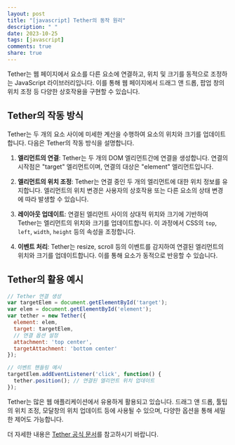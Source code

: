 ```yaml
---
layout: post
title: "[javascript] Tether의 동작 원리"
description: " "
date: 2023-10-25
tags: [javascript]
comments: true
share: true
---
```


Tether는 웹 페이지에서 요소를 다른 요소에 연결하고, 위치 및 크기를 동적으로 조정하는 JavaScript 라이브러리입니다. 이를 통해 웹 페이지에서 드래그 앤 드롭, 팝업 창의 위치 조정 등 다양한 상호작용을 구현할 수 있습니다.

## Tether의 작동 방식

Tether는 두 개의 요소 사이에 미세한 계산을 수행하여 요소의 위치와 크기를 업데이트합니다. 다음은 Tether의 작동 방식을 설명합니다.

1. **엘리먼트의 연결**: Tether는 두 개의 DOM 엘리먼트간에 연결을 생성합니다. 연결의 시작점은 "target" 엘리먼트이며, 연결의 대상은 "element" 엘리먼트입니다.

2. **엘리먼트의 위치 조정**: Tether는 연결 중인 두 개의 엘리먼트에 대한 위치 정보를 유지합니다. 엘리먼트의 위치 변경은 사용자의 상호작용 또는 다른 요소의 상태 변경에 따라 발생할 수 있습니다.

3. **레이아웃 업데이트**: 연결된 엘리먼트 사이의 상대적 위치와 크기에 기반하여 Tether는 엘리먼트의 위치와 크기를 업데이트합니다. 이 과정에서 CSS의 `top`, `left`, `width`, `height` 등의 속성을 조정합니다.

4. **이벤트 처리**: Tether는 resize, scroll 등의 이벤트를 감지하여 연결된 엘리먼트의 위치와 크기를 업데이트합니다. 이를 통해 요소가 동적으로 반응할 수 있습니다.

## Tether의 활용 예시

```javascript
// Tether 연결 생성
var targetElem = document.getElementById('target');
var elem = document.getElementById('element');
var tether = new Tether({
  element: elem,
  target: targetElem,
  // 연결 옵션 설정
  attachment: 'top center',
  targetAttachment: 'bottom center'
});

// 이벤트 핸들링 예시
targetElem.addEventListener('click', function() {
  tether.position(); // 연결된 엘리먼트 위치 업데이트
});
```

Tether는 많은 웹 애플리케이션에서 유용하게 활용되고 있습니다. 드래그 앤 드롭, 툴팁의 위치 조정, 모달창의 위치 업데이트 등에 사용될 수 있으며, 다양한 옵션을 통해 세밀한 제어도 가능합니다.

더 자세한 내용은 [Tether 공식 문서](https://github.com/shipshapecode/tether)를 참고하시기 바랍니다.